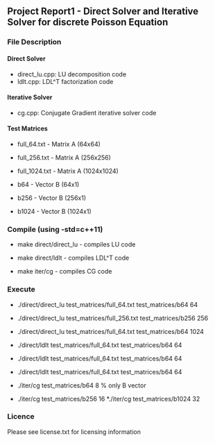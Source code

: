 ## Project Report1 - Direct Solver and Iterative Solver for discrete Poisson Equation

### File Description
#### Direct Solver
* direct_lu.cpp: LU decomposition code
* ldlt.cpp: LDL^T factorization code
#### Iterative Solver
* cg.cpp: Conjugate Gradient iterative solver code
#### Test Matrices
* full_64.txt - Matrix A (64x64)
* full_256.txt - Matrix A (256x256)
* full_1024.txt - Matrix A (1024x1024)

* b64 - Vector B (64x1)
* b256 - Vector B (256x1)
* b1024 - Vector B (1024x1)

### Compile (using -std=c++11)
* make direct/direct_lu - compiles LU code
* make direct/ldlt - compiles LDL^T code

* make iter/cg - compiles CG code

### Execute
* ./direct/direct_lu test_matrices/full_64.txt test_matrices/b64 64
* ./direct/direct_lu test_matrices/full_256.txt test_matrices/b256 256
* ./direct/direct_lu test_matrices/full_64.txt test_matrices/b64 1024
* ./direct/ldlt test_matrices/full_64.txt test_matrices/b64 64
* ./direct/ldlt test_matrices/full_64.txt test_matrices/b64 64
* ./direct/ldlt test_matrices/full_64.txt test_matrices/b64 64

* ./iter/cg test_matrices/b64 8 % only B vector
* ./iter/cg test_matrices/b256 16
*./iter/cg test_matrices/b1024 32

### Licence
Please see license.txt for licensing information
